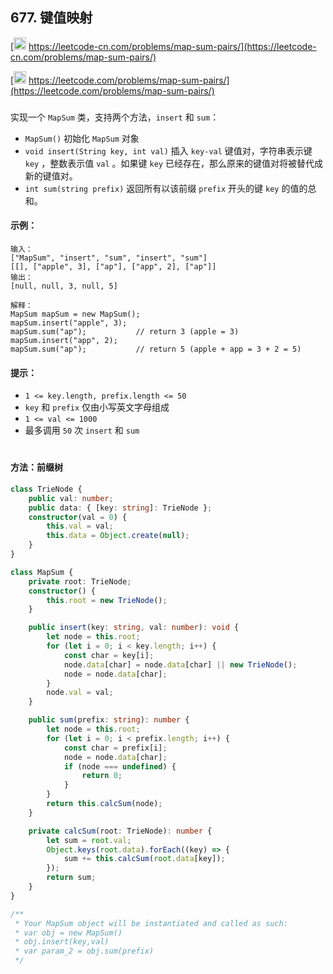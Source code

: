 ## 677. 键值映射

[<img src="https://static.leetcode-cn.com/cn-mono-assets/production/assets/logo-dark-cn.c42314a8.svg" height="20" /> https://leetcode-cn.com/problems/map-sum-pairs/](https://leetcode-cn.com/problems/map-sum-pairs/)

[<img src="https://assets.leetcode.com/static_assets/public/webpack_bundles/images/logo-dark.e99485d9b.svg" height="20"/> https://leetcode.com/problems/map-sum-pairs/](https://leetcode.com/problems/map-sum-pairs/)

###

实现一个 `MapSum` 类，支持两个方法，`insert` 和 `sum`：

-   `MapSum()` 初始化 `MapSum` 对象
-   `void insert(String key, int val)` 插入 `key-val` 键值对，字符串表示键 `key` ，整数表示值 `val` 。如果键 `key` 已经存在，那么原来的键值对将被替代成新的键值对。
-   `int sum(string prefix)` 返回所有以该前缀 `prefix` 开头的键 `key` 的值的总和。

#### 示例：

```
输入：
["MapSum", "insert", "sum", "insert", "sum"]
[[], ["apple", 3], ["ap"], ["app", 2], ["ap"]]
输出：
[null, null, 3, null, 5]

解释：
MapSum mapSum = new MapSum();
mapSum.insert("apple", 3);
mapSum.sum("ap");           // return 3 (apple = 3)
mapSum.insert("app", 2);
mapSum.sum("ap");           // return 5 (apple + app = 3 + 2 = 5)
```

#### 提示：

-   `1 <= key.length, prefix.length <= 50`
-   `key` 和 `prefix` 仅由小写英文字母组成
-   `1 <= val <= 1000`
-   最多调用 `50` 次 `insert` 和 `sum`

#

#### 方法：前缀树

```ts
class TrieNode {
    public val: number;
    public data: { [key: string]: TrieNode };
    constructor(val = 0) {
        this.val = val;
        this.data = Object.create(null);
    }
}

class MapSum {
    private root: TrieNode;
    constructor() {
        this.root = new TrieNode();
    }

    public insert(key: string, val: number): void {
        let node = this.root;
        for (let i = 0; i < key.length; i++) {
            const char = key[i];
            node.data[char] = node.data[char] || new TrieNode();
            node = node.data[char];
        }
        node.val = val;
    }

    public sum(prefix: string): number {
        let node = this.root;
        for (let i = 0; i < prefix.length; i++) {
            const char = prefix[i];
            node = node.data[char];
            if (node === undefined) {
                return 0;
            }
        }
        return this.calcSum(node);
    }

    private calcSum(root: TrieNode): number {
        let sum = root.val;
        Object.keys(root.data).forEach((key) => {
            sum += this.calcSum(root.data[key]);
        });
        return sum;
    }
}

/**
 * Your MapSum object will be instantiated and called as such:
 * var obj = new MapSum()
 * obj.insert(key,val)
 * var param_2 = obj.sum(prefix)
 */
```
